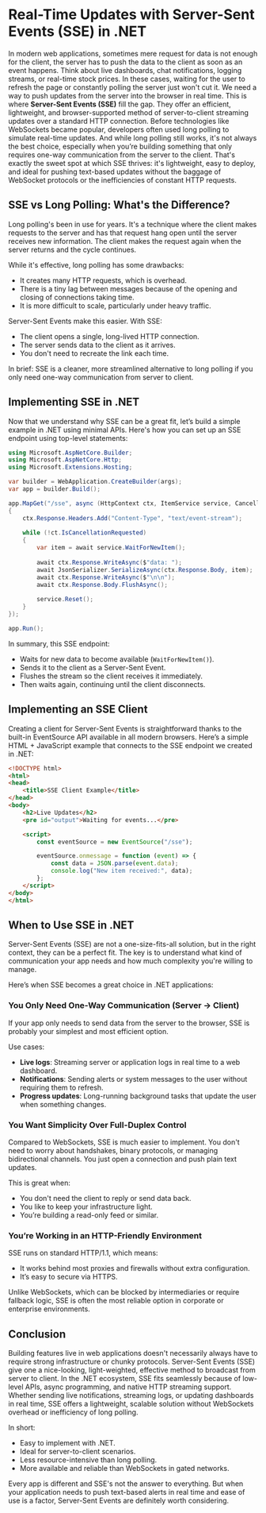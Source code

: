 # Real-Time Updates with Server-Sent Events (SSE) in .NET
In modern web applications, sometimes mere request for data is not enough for the client, the server has to push the data to the client as soon as an event happens.
Think about live dashboards, chat notifications, logging streams, or real-time stock prices. In these cases, waiting for the user to refresh the page or constantly polling the server just won't cut it. We need a way to push updates from the server into the browser in real time.
This is where **Server-Sent Events (SSE)** fill the gap. They offer an efficient, lightweight, and browser-supported method of server-to-client streaming updates over a standard HTTP connection.
Before technologies like WebSockets became popular, developers often used long polling to simulate real-time updates. And while long polling still works, it's not always the best choice, especially when you’re building something that only requires one-way communication from the server to the client.
That's exactly the sweet spot at which SSE thrives: it's lightweight, easy to deploy, and ideal for pushing text-based updates without the baggage of WebSocket protocols or the inefficiencies of constant HTTP requests.

## SSE vs Long Polling: What's the Difference?
Long polling's been in use for years. It's a technique where the client makes requests to the server and has that request hang open until the server receives new information. The client makes the request again when the server returns and the cycle continues.

While it's effective, long polling has some drawbacks:
- It creates many HTTP requests, which is overhead.
- There is a tiny lag between messages because of the opening and closing of connections taking time.
- It is more difficult to scale, particularly under heavy traffic.

Server-Sent Events make this easier. With SSE:
- The client opens a single, long-lived HTTP connection.
- The server sends data to the client as it arrives.
- You don't need to recreate the link each time.

In brief: SSE is a cleaner, more streamlined alternative to long polling if you only need one-way communication from server to client.

## Implementing SSE in .NET
Now that we understand why SSE can be a great fit, let’s build a simple example in .NET using minimal APIs.
Here's how you can set up an SSE endpoint using top-level statements:

```csharp
using Microsoft.AspNetCore.Builder;
using Microsoft.AspNetCore.Http;
using Microsoft.Extensions.Hosting;

var builder = WebApplication.CreateBuilder(args);
var app = builder.Build();

app.MapGet("/sse", async (HttpContext ctx, ItemService service, CancellationToken ct) =>
{
    ctx.Response.Headers.Add("Content-Type", "text/event-stream");
    
    while (!ct.IsCancellationRequested)
    {
        var item = await service.WaitForNewItem();
        
        await ctx.Response.WriteAsync($"data: ");
        await JsonSerializer.SerializeAsync(ctx.Response.Body, item);
        await ctx.Response.WriteAsync($"\n\n");
        await ctx.Response.Body.FlushAsync();
            
        service.Reset();
    }
});

app.Run();
```

In summary, this SSE endpoint:
- Waits for new data to become available (`WaitForNewItem()`).
- Sends it to the client as a Server-Sent Event.
- Flushes the stream so the client receives it immediately.
- Then waits again, continuing until the client disconnects.

## Implementing an SSE Client
Creating a client for Server-Sent Events is straightforward thanks to the built-in EventSource API available in all modern browsers.
Here’s a simple HTML + JavaScript example that connects to the SSE endpoint we created in .NET:

```html
<!DOCTYPE html>
<html>
<head>
    <title>SSE Client Example</title>
</head>
<body>
    <h2>Live Updates</h2>
    <pre id="output">Waiting for events...</pre>

    <script>
        const eventSource = new EventSource("/sse");

        eventSource.onmessage = function (event) => {
            const data = JSON.parse(event.data);
            console.log("New item received:", data);
        };
    </script>
</body>
</html>

```

## When to Use SSE in .NET
Server-Sent Events (SSE) are not a one-size-fits-all solution, but in the right context, they can be a perfect fit. 
The key is to understand what kind of communication your app needs and how much complexity you're willing to manage.

Here’s when SSE becomes a great choice in .NET applications:

### You Only Need One-Way Communication (Server → Client)
If your app only needs to send data from the server to the browser, SSE is probably your simplest and most efficient option.

Use cases:
- **Live logs**: Streaming server or application logs in real time to a web dashboard.
- **Notifications**: Sending alerts or system messages to the user without requiring them to refresh.
- **Progress updates**: Long-running background tasks that update the user when something changes.

### You Want Simplicity Over Full-Duplex Control
Compared to WebSockets, SSE is much easier to implement. 
You don't need to worry about handshakes, binary protocols, or managing bidirectional channels. 
You just open a connection and push plain text updates.

This is great when:
- You don't need the client to reply or send data back.
- You like to keep your infrastructure light.
- You’re building a read-only feed or similar.

### You’re Working in an HTTP-Friendly Environment
SSE runs on standard HTTP/1.1, which means:
- It works behind most proxies and firewalls without extra configuration.
- It’s easy to secure via HTTPS.

Unlike WebSockets, which can be blocked by intermediaries or require fallback logic, SSE is often the most reliable option in corporate or enterprise environments.

## Conclusion
Building features live in web applications doesn't necessarily always have to require strong infrastructure or chunky protocols. Server-Sent Events (SSE) give one a nice-looking, light-weighted, effective method to broadcast from server to client.
In the .NET ecosystem, SSE fits seamlessly because of low-level APIs, async programming, and native HTTP streaming support. 
Whether sending live notifications, streaming logs, or updating dashboards in real time, SSE offers a lightweight, scalable solution without WebSockets overhead or inefficiency of long polling.

In short:
- Easy to implement with .NET.
- Ideal for server-to-client scenarios.
- Less resource-intensive than long polling.
- More available and reliable than WebSockets in gated networks.

Every app is different and SSE's not the answer to everything. 
But when your application needs to push text-based alerts in real time and ease of use is a factor, Server-Sent Events are definitely worth considering.
